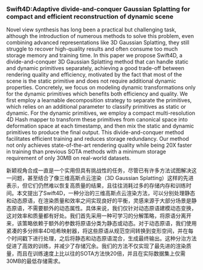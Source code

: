 ### Swift4D:Adaptive divide-and-conquer Gaussian Splatting for compact and efficient reconstruction of dynamic scene

Novel view synthesis has long been a practical but challenging task, although the introduction of numerous methods to solve this problem, even combining advanced representations like 3D Gaussian Splatting, they still struggle to recover high-quality results and often consume too much storage memory and training time. In this paper we propose Swift4D, a divide-and-conquer 3D Gaussian Splatting method that can handle static and dynamic primitives separately, achieving a good trade-off between rendering quality and efficiency, motivated by the fact that most of the scene is the static primitive and does not require additional dynamic properties. Concretely, we focus on modeling dynamic transformations only for the dynamic primitives which benefits both efficiency and quality. We first employ a learnable decomposition strategy to separate the primitives, which relies on an additional parameter to classify primitives as static or dynamic. For the dynamic primitives, we employ a compact multi-resolution 4D Hash mapper to transform these primitives from canonical space into deformation space at each timestamp, and then mix the static and dynamic primitives to produce the final output. This divide-and-conquer method facilitates efficient training and reduces storage redundancy. Our method not only achieves state-of-the-art rendering quality while being 20X faster in training than previous SOTA methods with a minimum storage requirement of only 30MB on real-world datasets.

新颖视角合成一直是一个实用但具有挑战性的任务，尽管已有许多方法试图解决这一问题，甚至结合了像三维高斯点云渲染（3D Gaussian Splatting）这样的先进表示，但它们仍然难以恢复高质量的结果，且往往消耗过多的存储内存和训练时间。本文提出了Swift4D，一种分治的三维高斯点云渲染方法，可以分别处理静态和动态原语，在渲染质量和效率之间实现良好的平衡，灵感来源于大部分场景是静态原语，不需要额外的动态属性。具体来说，我们仅针对动态原语建模动态变换，这对效率和质量都有好处。我们首先采用一种可学习的分解策略，将原语分离开来，该策略依赖于额外的参数将原语分类为静态或动态。对于动态原语，我们使用紧凑的多分辨率4D哈希映射器，将这些原语从规范空间转换到变形空间，并在每个时间戳下进行处理，之后将静态和动态原语混合，生成最终输出。这种分治方法促进了高效的训练，并减少了存储冗余。我们的方法不仅实现了最先进的渲染质量，而且在训练速度上比以往的SOTA方法快20倍，并且在实际数据集上仅需30MB的最低存储需求。
